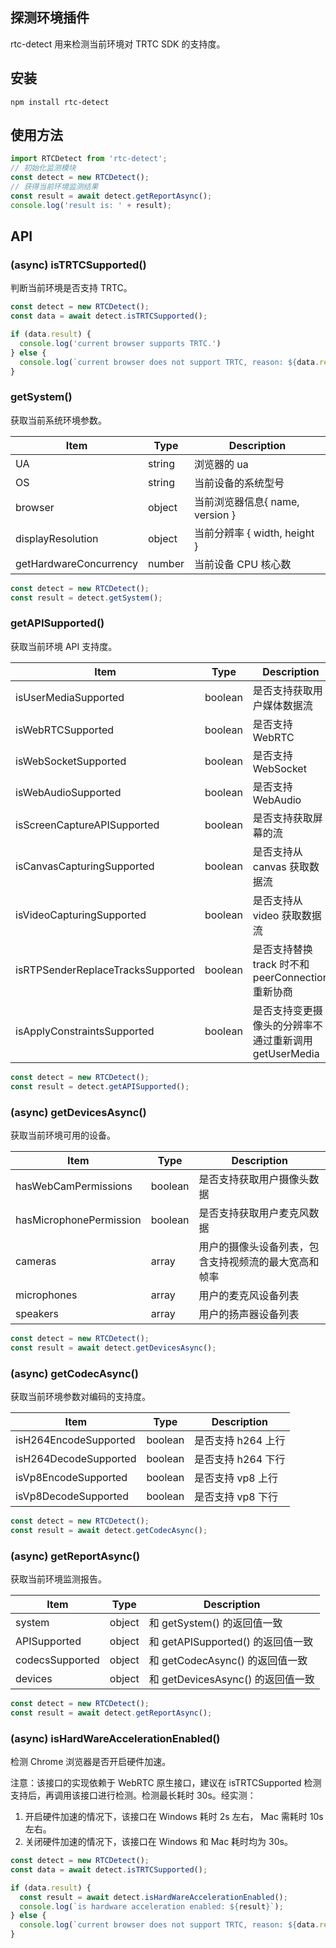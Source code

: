 ## 探测环境插件
rtc-detect 用来检测当前环境对 TRTC SDK 的支持度。

## 安装
```shell
npm install rtc-detect
```

## 使用方法
```javascript
import RTCDetect from 'rtc-detect';
// 初始化监测模块
const detect = new RTCDetect();
// 获得当前环境监测结果
const result = await detect.getReportAsync();
console.log('result is: ' + result);
```

## API
### (async) isTRTCSupported()
判断当前环境是否支持 TRTC。
```javascript
const detect = new RTCDetect();
const data = await detect.isTRTCSupported();

if (data.result) {
  console.log('current browser supports TRTC.')
} else {
  console.log(`current browser does not support TRTC, reason: ${data.reason}.`)
}
```


### getSystem()
获取当前系统环境参数。

| Item              | Type   |      Description             |
| ----------------- | ------ | ---------------------------- |
| UA                | string | 浏览器的 ua                   |
| OS                | string | 当前设备的系统型号              |
| browser           | object | 当前浏览器信息{ name, version } |
| displayResolution | object | 当前分辨率 { width, height }   |
| getHardwareConcurrency | number | 当前设备 CPU 核心数 |


```javascript
const detect = new RTCDetect();
const result = detect.getSystem();
```

### getAPISupported()
获取当前环境 API 支持度。

| Item                              | Type    |      Description       |
| --------------------------------- | ------- | ---------------------- |
| isUserMediaSupported              | boolean | 是否支持获取用户媒体数据流               |
| isWebRTCSupported                 | boolean | 是否支持 WebRTC               |
| isWebSocketSupported              | boolean | 是否支持 WebSocket       |
| isWebAudioSupported               | boolean | 是否支持 WebAudio       |
| isScreenCaptureAPISupported       | boolean | 是否支持获取屏幕的流       |
| isCanvasCapturingSupported        | boolean | 是否支持从 canvas 获取数据流     |
| isVideoCapturingSupported         | boolean | 是否支持从 video 获取数据流       |
| isRTPSenderReplaceTracksSupported | boolean | 是否支持替换 track 时不和 peerConnection 重新协商    |
| isApplyConstraintsSupported       | boolean | 是否支持变更摄像头的分辨率不通过重新调用 getUserMedia       |


```javascript
const detect = new RTCDetect();
const result = detect.getAPISupported();
```


### (async) getDevicesAsync()
获取当前环境可用的设备。

| Item                              | Type    |      Description       |
| --------------------------------- | ------- | ---------------------- |
| hasWebCamPermissions              | boolean | 是否支持获取用户摄像头数据   |
| hasMicrophonePermission           | boolean | 是否支持获取用户麦克风数据   |
| cameras                           | array   | 用户的摄像头设备列表，包含支持视频流的最大宽高和帧率 |
| microphones                       | array   | 用户的麦克风设备列表        |
| speakers                          | array   | 用户的扬声器设备列表        |


```javascript
const detect = new RTCDetect();
const result = await detect.getDevicesAsync();
```



### (async) getCodecAsync()
获取当前环境参数对编码的支持度。

| Item                           | Type    |      Description    |
| ------------------------------ | ------- | ------------------- |
| isH264EncodeSupported          | boolean | 是否支持 h264 上行       |
| isH264DecodeSupported          | boolean | 是否支持 h264 下行       |
| isVp8EncodeSupported           | boolean | 是否支持 vp8 上行       |
| isVp8DecodeSupported           | boolean | 是否支持 vp8 下行       |


```javascript
const detect = new RTCDetect();
const result = await detect.getCodecAsync();
```


### (async) getReportAsync()
获取当前环境监测报告。

| Item                 | Type    |      Description                 |
| -------------------- | ------- | -------------------------------- |
| system               | object  | 和 getSystem() 的返回值一致        |
| APISupported         | object  | 和 getAPISupported() 的返回值一致  |
| codecsSupported      | object  | 和 getCodecAsync() 的返回值一致    |
| devices              | object  | 和 getDevicesAsync() 的返回值一致  |


```javascript
const detect = new RTCDetect();
const result = await detect.getReportAsync();
```

### (async) isHardWareAccelerationEnabled()

检测 Chrome 浏览器是否开启硬件加速。

注意：该接口的实现依赖于 WebRTC 原生接口，建议在 isTRTCSupported 检测支持后，再调用该接口进行检测。检测最长耗时 30s。经实测：
1. 开启硬件加速的情况下，该接口在 Windows 耗时 2s 左右， Mac 需耗时 10s 左右。
2. 关闭硬件加速的情况下，该接口在 Windows 和 Mac 耗时均为 30s。

```javascript
const detect = new RTCDetect();
const data = await detect.isTRTCSupported();

if (data.result) {
  const result = await detect.isHardWareAccelerationEnabled();
  console.log(`is hardware acceleration enabled: ${result}`);
} else {
  console.log(`current browser does not support TRTC, reason: ${data.reason}.`)
}
```


